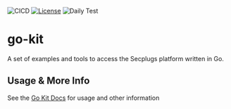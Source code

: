 ![CICD](https://github.com/SecPlugs/go-kit/workflows/CICD/badge.svg)
[![License](https://img.shields.io/badge/License-Apache%202.0-blue.svg)](https://opensource.org/licenses/Apache-2.0)
![Daily Test](https://github.com/SecPlugs/go-kit/workflows/DailyTest/badge.svg)

# go-kit
A set of examples and tools to access the Secplugs platform written in Go. 

## Usage & More Info
See the [Go Kit Docs](https://scancloud.io/index.php/docs?plugin=plugin-secplugs-go-kit) for usage and other information




